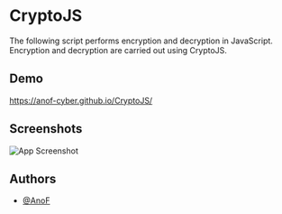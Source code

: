 
# CryptoJS

The following script performs encryption and decryption in JavaScript. Encryption and decryption are carried out using CryptoJS.


## Demo

https://anof-cyber.github.io/CryptoJS/

## Screenshots

![App Screenshot](https://i.postimg.cc/Z51TQbyC/CryptoJS.png)


## Authors

- [@AnoF](https://twitter.com/Ano_F_)

